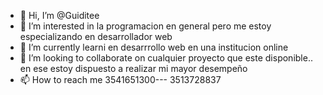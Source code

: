 - 👋 Hi, I’m @Guiditee
- 👀 I’m interested in  la programacion en general  pero me  estoy especializando en desarrollador web
- 🌱 I’m currently learni en  desarrrollo web en una institucion online
- 💞️ I’m looking to collaborate on  cualquier proyecto que este disponible.. en ese estoy dispuesto a realizar mi mayor desempeño
- 📫 How to reach me  3541651300--- 3513728837

<!---
Guiditee/Guiditee is a ✨ special ✨ repository because its `README.md` (this file) appears on your GitHub profile.
You can click the Preview link to take a look at your changes.
--->
